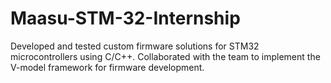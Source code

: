 # Maasu-STM-32-Internship
Developed and tested custom firmware solutions for STM32 microcontrollers using C/C++. Collaborated with the team to implement the V-model framework for firmware development.
